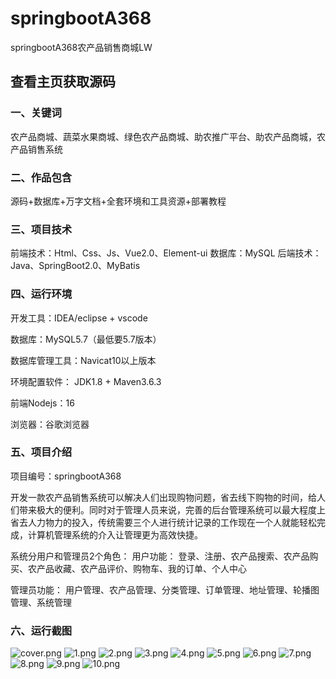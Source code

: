 # springbootA368
springbootA368农产品销售商城LW
 
## 查看主页获取源码


### 一、关键词

农产品商城、蔬菜水果商城、绿色农产品商城、助农推广平台、助农产品商城，农产品销售系统


### 二、作品包含

源码+数据库+万字文档+全套环境和工具资源+部署教程



### 三、项目技术

前端技术：Html、Css、Js、Vue2.0、Element-ui 
数据库：MySQL
后端技术：Java、SpringBoot2.0、MyBatis

  


### 四、运行环境

开发工具：IDEA/eclipse  + vscode

数据库：MySQL5.7（最低要5.7版本）

数据库管理工具：Navicat10以上版本

环境配置软件： JDK1.8 + Maven3.6.3

前端Nodejs：16

浏览器：谷歌浏览器




### 五、项目介绍

项目编号：springbootA368

开发一款农产品销售系统可以解决人们出现购物问题，省去线下购物的时间，给人们带来极大的便利。同时对于管理人员来说，完善的后台管理系统可以最大程度上省去人力物力的投入，传统需要三个人进行统计记录的工作现在一个人就能轻松完成，计算机管理系统的介入让管理更为高效快捷。

系统分用户和管理员2个角色：
用户功能：
登录、注册、农产品搜索、农产品购买、农产品收藏、农产品评价、购物车、我的订单、个人中心

管理员功能：
用户管理、农产品管理、分类管理、订单管理、地址管理、轮播图管理、系统管理



### 六、运行截图

![cover.png](./cover.png)
![1.png](./1.png)
![2.png](./2.png)
![3.png](./3.png)
![4.png](./4.png)
![5.png](./5.png)
![6.png](./6.png)
![7.png](./7.png)
![8.png](./8.png)
![9.png](./9.png)
![10.png](./10.png)
